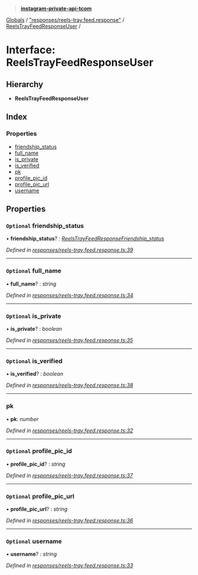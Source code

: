 > **[instagram-private-api-tcom](../README.md)**

[Globals](../README.md) / ["responses/reels-tray.feed.response"](../modules/_responses_reels_tray_feed_response_.md) / [ReelsTrayFeedResponseUser](_responses_reels_tray_feed_response_.reelstrayfeedresponseuser.md) /

# Interface: ReelsTrayFeedResponseUser

## Hierarchy

* **ReelsTrayFeedResponseUser**

## Index

### Properties

* [friendship_status](_responses_reels_tray_feed_response_.reelstrayfeedresponseuser.md#optional-friendship_status)
* [full_name](_responses_reels_tray_feed_response_.reelstrayfeedresponseuser.md#optional-full_name)
* [is_private](_responses_reels_tray_feed_response_.reelstrayfeedresponseuser.md#optional-is_private)
* [is_verified](_responses_reels_tray_feed_response_.reelstrayfeedresponseuser.md#optional-is_verified)
* [pk](_responses_reels_tray_feed_response_.reelstrayfeedresponseuser.md#pk)
* [profile_pic_id](_responses_reels_tray_feed_response_.reelstrayfeedresponseuser.md#optional-profile_pic_id)
* [profile_pic_url](_responses_reels_tray_feed_response_.reelstrayfeedresponseuser.md#optional-profile_pic_url)
* [username](_responses_reels_tray_feed_response_.reelstrayfeedresponseuser.md#optional-username)

## Properties

### `Optional` friendship_status

• **friendship_status**? : *[ReelsTrayFeedResponseFriendship_status](_responses_reels_tray_feed_response_.reelstrayfeedresponsefriendship_status.md)*

*Defined in [responses/reels-tray.feed.response.ts:39](https://github.com/cuonglnhust/instagram-private-api-tcom/blob/3e16058/src/responses/reels-tray.feed.response.ts#L39)*

___

### `Optional` full_name

• **full_name**? : *string*

*Defined in [responses/reels-tray.feed.response.ts:34](https://github.com/cuonglnhust/instagram-private-api-tcom/blob/3e16058/src/responses/reels-tray.feed.response.ts#L34)*

___

### `Optional` is_private

• **is_private**? : *boolean*

*Defined in [responses/reels-tray.feed.response.ts:35](https://github.com/cuonglnhust/instagram-private-api-tcom/blob/3e16058/src/responses/reels-tray.feed.response.ts#L35)*

___

### `Optional` is_verified

• **is_verified**? : *boolean*

*Defined in [responses/reels-tray.feed.response.ts:38](https://github.com/cuonglnhust/instagram-private-api-tcom/blob/3e16058/src/responses/reels-tray.feed.response.ts#L38)*

___

###  pk

• **pk**: *number*

*Defined in [responses/reels-tray.feed.response.ts:32](https://github.com/cuonglnhust/instagram-private-api-tcom/blob/3e16058/src/responses/reels-tray.feed.response.ts#L32)*

___

### `Optional` profile_pic_id

• **profile_pic_id**? : *string*

*Defined in [responses/reels-tray.feed.response.ts:37](https://github.com/cuonglnhust/instagram-private-api-tcom/blob/3e16058/src/responses/reels-tray.feed.response.ts#L37)*

___

### `Optional` profile_pic_url

• **profile_pic_url**? : *string*

*Defined in [responses/reels-tray.feed.response.ts:36](https://github.com/cuonglnhust/instagram-private-api-tcom/blob/3e16058/src/responses/reels-tray.feed.response.ts#L36)*

___

### `Optional` username

• **username**? : *string*

*Defined in [responses/reels-tray.feed.response.ts:33](https://github.com/cuonglnhust/instagram-private-api-tcom/blob/3e16058/src/responses/reels-tray.feed.response.ts#L33)*